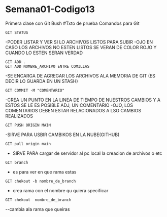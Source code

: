 # Semana01-Codigo13
Primera clase con Git Bush
#Txto de prueba Comandos para Git
```
GIT STATUS 
```
-PODER LISTAR Y VER SI LO ARCHIVOS LISTOS PARA SUBIR
-OJO EN CASO LOS ARCHIVOS NO ESTEN LISTOS SE VERAN DE COLOR ROJO Y CUANDO LO ESTEN SERAN VERDAD

```
GIT ADD .
GIT ADD NOMBRE_ARCHIVO ENTRE COMILLAS
```
-SE ENCARGA DE AGREGAR LOS ARCHIVOS ALA MEMORIA DE GIT (ES DECIR LO GUARDA EN UN STASH)

```
GIT COMMIT -M "COMENTARIO"
```
-CREA UN PUNTO EN LA LINEA DE TIEMPO DE NUESTROS CAMBIOS Y A ESTOS SE LE ES POSIBLE ADJ, UN COMENTARIO
-OJO, LOS COMENTARIOS DEBEN ESTAR RELACIONADOS A LSO CAMBIOS REALIZADOS

```
GIT PUSH ORIGIN MAIN
```
-SIRVE PARA USBIR CAMBIKOS EN LA NUBE(GITHUB)
```
GIT pull origin main
```
- SIRVE PARA cargar de servidor al pc local la creacion de archivos o etc

```
GIT branch
```
- es para ver en que rama estas

```
GIT chekout -b nombre_de_branch
```
- crea rama con el nombre qu quiera specificar

```
GIT chekout  nombre_de_branch
```
--cambia ala rama que queiras